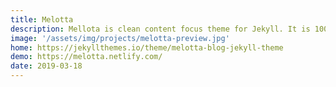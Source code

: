 ```yaml
---
title: Melotta
description: Mellota is clean content focus theme for Jekyll. It is 100% responsive means it will fit in various device of different size
image: '/assets/img/projects/melotta-preview.jpg'
home: https://jekyllthemes.io/theme/melotta-blog-jekyll-theme
demo: https://melotta.netlify.com/
date: 2019-03-18
---
```

